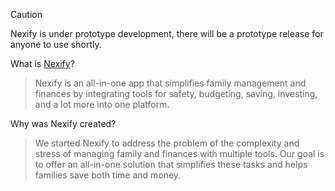 > [!CAUTION]
> Nexify is under prototype development, there will be a prototype release for anyone to use shortly.

What is [Nexify](https://nexify.to/)?
> Nexify is an all-in-one app that simplifies family management and finances by integrating tools for safety, budgeting, saving, investing, and a lot more into one platform.

Why was Nexify created?
> We started Nexify to address the problem of the complexity and stress of managing family and finances with multiple tools. Our goal is to offer an all-in-one solution that simplifies these tasks and helps families save both time and money.
